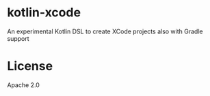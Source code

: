 kotlin-xcode
============

An experimental Kotlin DSL to create XCode projects
also with Gradle support

License
=======

Apache 2.0


